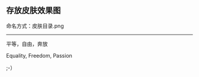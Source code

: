存放皮肤效果图
------------------------------------------------------
命名方式：皮肤目录.png

----------------------------
平等，自由，奔放

Equality, Freedom, Passion

;-）
